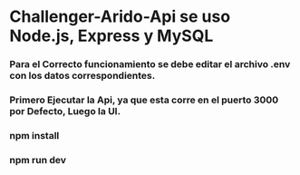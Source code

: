 # Challenger-Arido-Api se uso Node.js, Express y MySQL

### Para el Correcto funcionamiento se debe editar el archivo .env con los datos correspondientes.
### Primero Ejecutar la Api, ya que esta corre en el puerto 3000 por Defecto, Luego la UI.

### npm install
### npm run dev
